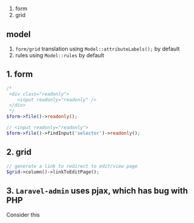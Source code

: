 # 

1. form
2. grid

## model

1. `form/grid` translation using `Model::attributeLabels();` by default
2. rules using `Model::rules` by default

## 1. form

```php
/*
 <div class="readonly">
    <input readonly="readonly" />
 </div>
 */
$form->file()->readonly();

// <input readonly="readonly">
$form->file()->findInput('selector')->readonly();
```

## 2. grid

```php
// generate a link to redirect to edit/view page
$grid->column()->linkToEditPage();
```

## 3. `Laravel-admin` uses pjax, which has bug with PHP

Consider this